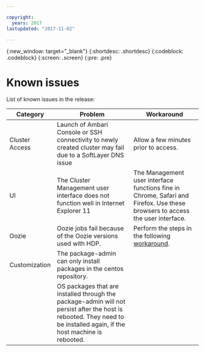 ```yaml
---

copyright:
  years: 2017
lastupdated: "2017-11-02"

---
```


<!-- Attribute definitions -->
{:new_window: target="_blank"}
{:shortdesc: .shortdesc}
{:codeblock: .codeblock}
{:screen: .screen}
{:pre: .pre}

# Known issues

List of known issues in the release:

| Category | Problem | Workaround |
|------------|-----------|-----------|
| Cluster Access | Launch of Ambari Console or SSH connectivity to newly created cluster may fail due to a SoftLayer DNS issue | Allow a few minutes prior to access.|
| UI | The Cluster Management user interface does not function well in Internet Explorer 11 | The Management user interface functions fine in Chrome, Safari and Firefox. Use these browsers to access the user interface. |
| Oozie | Oozie jobs fail because of the Oozie versions used with HDP. | Perform the steps in the following [workaround](./workaround-oozie-jobs.html). |
| Customization | The package-admin can only install packages in the centos repository.
| | OS packages that are installed through the package-admin will not persist after the host is rebooted. They need to be installed again, if the host machine is rebooted.
